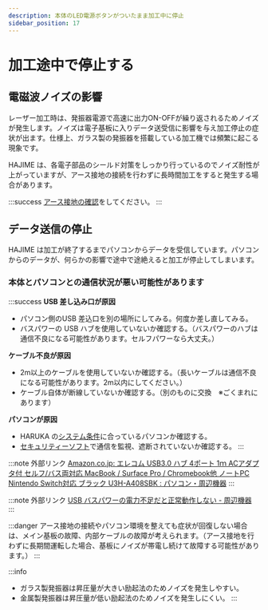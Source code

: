 ```yaml
---
description: 本体のLED電源ボタンがついたまま加工中に停止
sidebar_position: 17
---
```


# 加工途中で停止する

## 電磁波ノイズの影響

レーザー加工時は、発振器電源で高速に出力ON-OFFが繰り返されるためノイズが発生します。ノイズは電子基板に入りデータ送受信に影響を与え加工停止の症状が出ます。仕様上、ガラス製の発振器を搭載している加工機では頻繁に起こる現象です。

HAJIME は、各電子部品のシールド対策をしっかり行っているのでノイズ耐性が上がっていますが、アース接地の接続を行わずに長時間加工をすると発生する場合があります。

:::success
[アース接地の確認](../../kihonsousa/suno.md)をしてください。
:::

## データ送信の停止

HAJIME は加工が終了するまでパソコンからデータを受信しています。パソコンからのデータが、何らかの影響で途中で途絶えると加工が停止してしまいます。

### 本体とパソコンとの通信状況が悪い可能性があります <a href="#topasokontonogaigaarimasu" id="topasokontonogaigaarimasu"></a>

:::success
**USB 差し込み口が原因**

* パソコン側のUSB 差込口を別の場所にしてみる。何度か差し直してみる。
* バスパワーの USB ハブを使用していないか確認する。（バスパワーのハブは通信不良になる可能性があります。セルフパワーなら大丈夫。）

**ケーブル不良が原因**

* 2m以上のケーブルを使用していないか確認する。（長いケーブルは通信不良になる可能性があります。2m以内にしてください。）
* ケーブル自体が断線していないか確認する。（別のものに交換　※ごくまれにあります）

**パソコンが原因**

* HARUKA の[システム条件](../../kihonsousa/pcshisutemuno.md)に合っているパソコンか確認する。
* [セキュリティーソフト](../../sofutoniyorutoraburu/harukaganishinai/sekyuritsofutono.md)で通信を監視、遮断されていないか確認する。
:::

:::note 外部リンク
[Amazon.co.jp: エレコム USB3.0 ハブ 4ポート 1ｍ ACアダプタ付 セルフ/バス両対応 MacBook / Surface Pro / Chromebook他 ノートPC Nintendo Switch対応 ブラック U3H-A408SBK : パソコン・周辺機器](https://www.amazon.co.jp/dp/B00KKJJCXC/?coliid=I9R7OGQUCPEL4&colid=2P27YP4M43BSD&psc=1) 
:::

:::note 外部リンク
[USB バスパワーの電力不足だと正常動作しない - 周辺機器](https://pcinformation.info/peripheral/usb-bus-power.html) 
:::

:::danger
アース接地の接続やパソコン環境を整えても症状が回復しない場合は、メイン基板の故障、内部ケーブルの故障が考えられます。（アース接地を行わずに長期間運転した場合、基板にノイズが帯電し続けて故障する可能性があります。）
:::

:::info
* ガラス製発振器は昇圧量が大きい励起法のためノイズを発生しやすい。
* 金属製発振器は昇圧量が低い励起法のためノイズを発生しにくい。
:::

